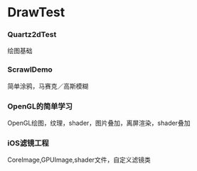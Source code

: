 # DrawTest
### Quartz2dTest
绘图基础
### ScrawlDemo
简单涂鸦，马赛克／高斯模糊
### OpenGL的简单学习
OpenGL绘图，纹理，shader，图片叠加，离屏渲染，shader叠加
### iOS滤镜工程
CoreImage,GPUImage,shader文件，自定义滤镜类
